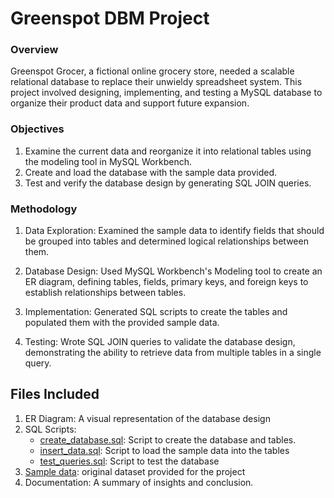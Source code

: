 # Greenspot DBM Project
### Overview
Greenspot Grocer, a fictional online grocery store, needed a scalable relational database to replace their unwieldy spreadsheet system. This project involved designing, implementing, and testing a MySQL database to organize their product data and support future expansion. 

### Objectives
1. Examine the current data and reorganize it into relational tables using the modeling tool in MySQL Workbench. 
2. Create and load the database with the sample data provided. 
3. Test and verify the database design by generating SQL JOIN queries. 

### Methodology
1. Data Exploration:
   Examined the sample data to identify fields that should be grouped into tables and determined logical relationships between them.

2. Database Design:
   Used MySQL Workbench's Modeling tool to create an ER diagram, defining tables, fields, primary keys, and foreign keys to establish relationships between tables.

3. Implementation:
   Generated SQL scripts to create the tables and populated them with the provided sample data.

4. Testing:
   Wrote SQL JOIN queries to validate the database design, demonstrating the ability to retrieve data from multiple tables in a single query.

## Files Included
1. ER Diagram: A visual representation of the database design
2. SQL Scripts:
   * [create_database.sql](https://github.com/oluwadunni1/greenspotdbm/blob/main/createScript.sql): Script to create the database and tables.
   * [insert_data.sql](https://github.com/oluwadunni1/greenspotdbm/blob/main/insertScript.sql): Script to load the sample data into the tables
   * [test_queries.sql](https://github.com/oluwadunni1/greenspotdbm/blob/main/testJoins.sql): Script to test the database
4. [Sample data](https://github.com/oluwadunni1/greenspotdbm/blob/main/GreenspotDataset.csv): original dataset provided for the project
5. Documentation: A summary of insights and conclusion.
